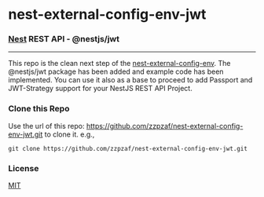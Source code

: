 # nest-external-config-env-jwt

### [Nest](https://github.com/nestjs/nest) REST API - @nestjs/jwt

-------


This repo is the clean next step of the [nest-external-config-env](https://github.com/zzpzaf/nest-external-config-env). The @nestjs/jwt package has been added and example code has been implemented. You can use it also as a base to proceed to add Passport and JWT-Strategy support for your NestJS REST API Project.


### Clone this Repo

Use the url of this repo: https://github.com/zzpzaf/nest-external-config-env-jwt.git to clone it. e.g.,

`git clone https://github.com/zzpzaf/nest-external-config-env-jwt.git`

### License
[MIT](https://choosealicense.com/licenses/mit/)

